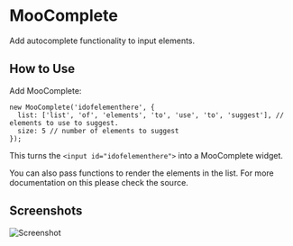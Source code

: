 MooComplete
===========

Add autocomplete functionality to input elements.

How to Use
----------

Add MooComplete:

    new MooComplete('idofelementhere', {
      list: ['list', 'of', 'elements', 'to', 'use', 'to', 'suggest'], // elements to use to suggest.
      size: 5 // number of elements to suggest
    });

This turns the `<input id="idofelementhere">` into a MooComplete widget. 

You can also pass functions to render the elements in the list. For more documentation on this please check the source.

Screenshots
-----------

![Screenshot](http://dubbelboer.com/MooComplete/demo.png)

